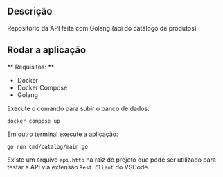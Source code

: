 ## Descrição

Repositório da API feita com Golang (api do catálogo de produtos)

## Rodar a aplicação

** Requisitos: **

- Docker
- Docker Compose
- Golang


Execute o comando para subir o banco de dados:

```
docker compose up
```

Em outro terminal execute a aplicação:

```
go run cmd/catalog/main.go
```

Existe um arquivo `api.http` na raiz do projeto que pode ser utilizado para testar a API via extensão `Rest Client` do VSCode.
